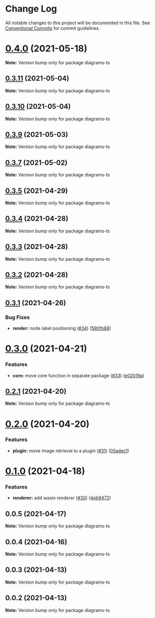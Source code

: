 # Change Log

All notable changes to this project will be documented in this file.
See [Conventional Commits](https://conventionalcommits.org) for commit guidelines.

# [0.4.0](https://github.com/balles/diagrams-ts/compare/v0.3.11...v0.4.0) (2021-05-18)

**Note:** Version bump only for package diagrams-ts





## [0.3.11](https://github.com/balles/diagrams-ts/compare/v0.3.10...v0.3.11) (2021-05-04)

**Note:** Version bump only for package diagrams-ts





## [0.3.10](https://github.com/balles/diagrams-ts/compare/v0.3.9...v0.3.10) (2021-05-04)

**Note:** Version bump only for package diagrams-ts





## [0.3.9](https://github.com/balles/diagrams-ts/compare/v0.3.8...v0.3.9) (2021-05-03)

**Note:** Version bump only for package diagrams-ts





## [0.3.7](https://github.com/balles/diagrams-ts/compare/v0.3.6...v0.3.7) (2021-05-02)

**Note:** Version bump only for package diagrams-ts





## [0.3.5](https://github.com/balles/diagrams-ts/compare/v0.3.4...v0.3.5) (2021-04-29)

**Note:** Version bump only for package diagrams-ts





## [0.3.4](https://github.com/balles/diagrams-ts/compare/v0.3.3...v0.3.4) (2021-04-28)

**Note:** Version bump only for package diagrams-ts





## [0.3.3](https://github.com/balles/diagrams-ts/compare/v0.3.2...v0.3.3) (2021-04-28)

**Note:** Version bump only for package diagrams-ts





## [0.3.2](https://github.com/balles/diagrams-ts/compare/v0.3.1...v0.3.2) (2021-04-28)

**Note:** Version bump only for package diagrams-ts





## [0.3.1](https://github.com/balles/diagrams-ts/compare/v0.3.0...v0.3.1) (2021-04-26)


### Bug Fixes

* **render:** node label positioning ([#34](https://github.com/balles/diagrams-ts/issues/34)) ([590fb88](https://github.com/balles/diagrams-ts/commit/590fb88c00b860cf309343aa8377efb523718cb5))





# [0.3.0](https://github.com/balles/diagrams-ts/compare/v0.2.1...v0.3.0) (2021-04-21)


### Features

* **core:** move core function in separate package ([#33](https://github.com/balles/diagrams-ts/issues/33)) ([e02019a](https://github.com/balles/diagrams-ts/commit/e02019aa2e00d95582313e50fdd7e49138a7e6f3))





## [0.2.1](https://github.com/balles/diagrams-ts/compare/v0.2.0...v0.2.1) (2021-04-20)

**Note:** Version bump only for package diagrams-ts





# [0.2.0](https://github.com/balles/diagrams-ts/compare/v0.1.0...v0.2.0) (2021-04-20)


### Features

* **plugin:** move image retrieval to a plugin ([#31](https://github.com/balles/diagrams-ts/issues/31)) ([05adec1](https://github.com/balles/diagrams-ts/commit/05adec1229af73097b483c2756543834f9516d8c))





# [0.1.0](https://github.com/balles/diagrams-ts/compare/v0.0.5...v0.1.0) (2021-04-18)


### Features

* **renderer:** add wasm renderer ([#30](https://github.com/balles/diagrams-ts/issues/30)) ([4eb9472](https://github.com/balles/diagrams-ts/commit/4eb9472b5c6b206ee6ddc455f0748fc4fb375f82))





## 0.0.5 (2021-04-17)

**Note:** Version bump only for package diagrams-ts





## 0.0.4 (2021-04-16)

**Note:** Version bump only for package diagrams-ts





## 0.0.3 (2021-04-13)

**Note:** Version bump only for package diagrams-ts





## 0.0.2 (2021-04-13)

**Note:** Version bump only for package diagrams-ts
